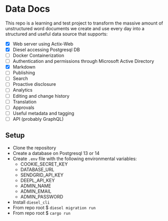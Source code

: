 # Data Docs

This repo is a learning and test project to transform the massive amount of unstructured word documents we create and use every day into a structured and useful data source that supports:

- [x] Web server using Actix-Web
- [x] Diesel accessing Postgresql DB
- [ ] Docker Containerization
- [ ] Authentication and permissions through Microsoft Active Directory
- [x] Markdown
- [ ] Publishing
- [ ] Search
- [ ] Proactive disclosure
- [ ] Analytics
- [ ] Editing and change history
- [ ] Translation
- [ ] Approvals
- [ ] Useful metadata and tagging
- [ ] API (probably GraphQL)

## Setup
* Clone the repository
* Create a database on Postgresql 13 or 14
* Create `.env` file with the following environmental variables:
    * COOKIE_SECRET_KEY
    * DATABASE_URL
    * SENDGRID_API_KEY
    * DEEPL_API_KEY
    * ADMIN_NAME
    * ADMIN_EMAIL
    * ADMIN_PASSWORD
* Install `diesel_cli`
* From repo root $ `diesel migration run`
* From repo root $ `cargo run`